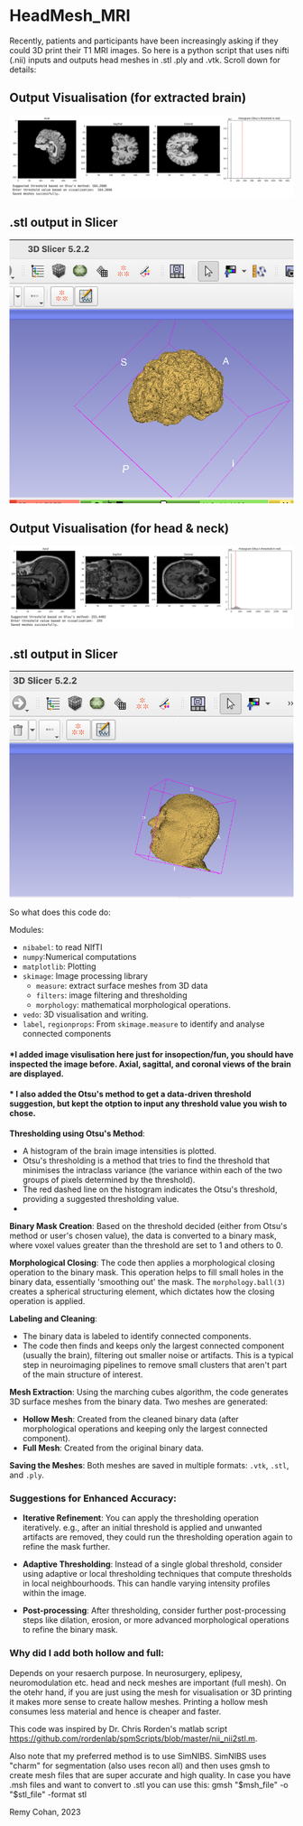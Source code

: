 # HeadMesh_MRI
Recently, patients and participants have been increasingly asking if they could 3D print their T1 MRI images. So here is a python script that uses nifti (.nii) inputs and outputs head meshes in .stl .ply and .vtk. Scroll down for details:

## Output Visualisation (for extracted brain)
![Output Extract](output_extract.png)

## .stl output in Slicer
![Extract Slicer](xtrac_slicer.png)

## Output Visualisation (for head & neck)
![Full Output](output_full.png)

## .stl output in Slicer
![Full Slicer](slicer_full.png)


So what does this code do:

Modules:
   - `nibabel`: to read NIfTI 
   - `numpy`:Numerical computations 
   - `matplotlib`: Plotting
   - `skimage`: Image processing library
     - `measure`: extract surface meshes from 3D data
     - `filters`: image filtering and thresholding
     - `morphology`: mathematical morphological operations.
   - `vedo`: 3D visualisation and writing.
   - `label`, `regionprops`: From `skimage.measure` to identify and analyse connected components


   #### *I added image visulisation here just for insopection/fun, you should have inspected the image before. Axial, sagittal, and coronal views of the brain are displayed. 
   #### * I also added the Otsu's method to get a data-driven threshold suggestion, but kept the otption to input any threshold value you wish to chose. 
   

**Thresholding using Otsu's Method**:
   - A histogram of the brain image intensities is plotted.
   - Otsu's thresholding is a method that tries to find the threshold that minimises the intraclass variance (the variance within each of the two groups of pixels determined by the threshold).
   - The red dashed line on the histogram indicates the Otsu's threshold, providing a suggested thresholding value.
   - 
**Binary Mask Creation**:
   Based on the threshold decided (either from Otsu's method or user's chosen value), the data is converted to a binary mask, where voxel values greater than the threshold are set to 1 and others to 0.

**Morphological Closing**:
   The code then applies a morphological closing operation to the binary mask. This operation helps to fill small holes in the binary data, essentially 'smoothing out' the mask. The `morphology.ball(3)` creates a spherical structuring element, which dictates how the closing operation is applied.

**Labeling and Cleaning**:
   - The binary data is labeled to identify connected components.
   - The code then finds and keeps only the largest connected component (usually the brain), filtering out smaller noise or artifacts. This is a typical step in neuroimaging pipelines to remove small clusters that aren't part of the main structure of interest.

**Mesh Extraction**:
   Using the marching cubes algorithm, the code generates 3D surface meshes from the binary data. Two meshes are generated:
   - **Hollow Mesh**: Created from the cleaned binary data (after morphological operations and keeping only the largest connected component).
   - **Full Mesh**: Created from the original binary data.

**Saving the Meshes**:
   Both meshes are saved in multiple formats: `.vtk`, `.stl`, and `.ply`.


### Suggestions for Enhanced Accuracy:

- **Iterative Refinement**: You can apply the thresholding operation iteratively. e.g., after an initial threshold is applied and unwanted artifacts are removed, they could run the thresholding operation again to refine the mask further.
  
- **Adaptive Thresholding**: Instead of a single global threshold, consider using adaptive or local thresholding techniques that compute thresholds in local neighbourhoods. This can handle varying intensity profiles within the image.

- **Post-processing**: After thresholding, consider further post-processing steps like dilation, erosion, or more advanced morphological operations to refine the binary mask.

### Why did I add both hollow and full:

Depends on your resaerch purpose. In neurosurgery, eplipesy, neuromodulation etc. head and neck meshes are important (full mesh). On the otehr hand, if you are just using the mesh for visualisation or 3D printing it makes more sense to create hallow meshes.  Printing a hollow mesh consumes less material and hence is cheaper and faster.

This code was inspired by Dr. Chris Rorden's matlab script https://github.com/rordenlab/spmScripts/blob/master/nii_nii2stl.m.

Also note that my preferred method is to use SimNIBS. SimNIBS uses "charm" for segmentation (also uses recon all) and then uses gmsh to create mesh files that are super accurate and high quality. In case you have .msh files and want to convert to .stl you can use this: 
gmsh "$msh_file" -o "$stl_file" -format stl
  
Remy Cohan, 2023

